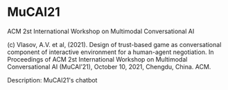 # MuCAI21
ACM 2st International Workshop on Multimodal Conversational AI

(c) Vlasov, A.V. et al, (2021). Design of trust-based game as conversational component of interactive environment for a human-agent negotiation. In Proceedings of ACM 2st International Workshop on Multimodal Conversational AI (MuCAI’21), October 10, 2021, Chengdu, China. ACM.

Description: MuCAI21's chatbot 
